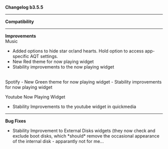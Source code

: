 **Changelog b3.5.5**

----
**Compatibility**


----
**Improvements**
<br>
Music
- Added options to hide star or/and hearts. Hold option to access app-specific AQT settings.
- New Red theme for now playing widget
- Stability improvements to the now playing widget

<br>
Spotify
- New Green theme for now playing widget
- Stability improvements for now playing widget

Youtube Now Playing Widget
- Stability Improvements to the youtube widget in quickmedia

----
**Bug Fixes**
- Stability Improvement to External Disks widgets (they now check and exclude boot disks, which \*should\* remove the occasional appearance of the internal disk - apparantly not for me...

